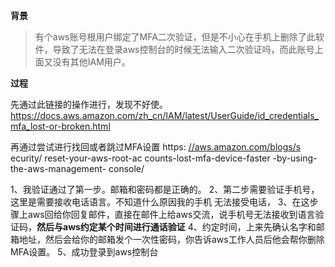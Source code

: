 **背景**

> 有个aws账号根用户绑定了MFA二次验证，但是不小心在手机上删除了此软件，导致了无法在登录aws控制台的时候无法输入二次验证吗，而此账号上面又没有其他IAM用户。

**过程**

先通过此链接的操作进行，发现不好使。
https://docs.aws.amazon.com/zh_cn/IAM/latest/UserGuide/id_credentials_mfa_lost-or-broken.html

再通过尝试进行找回或者跳过MFA设置
https: [//aws.amazon.com/blogs/s](https://aws.amazon.com/blogs/s) ecurity/ reset-your-aws-root-ac counts-lost-mfa-device-faster -by-using-the-aws-management- console/

1、我验证通过了第一步。邮箱和密码都是正确的。
2、第二步需要验证手机号，这里是需要接收电话语言。不知道什么原因我的手机 无法接受电话，
3、在这步骤上aws回给你回复邮件，直接在邮件上给aws交流，说手机号无法接收到语言验证码，**然后与aws约定某个时间进行通话验证**
4、约定时间，上来先确认名字和邮箱地址，然后会给你的邮箱发个一次性密码，你告诉aws工作人员后他会帮你删除MFA设置。
5、成功登录到aws控制台